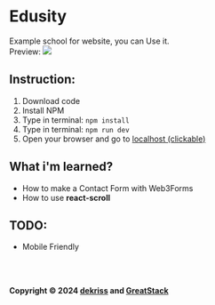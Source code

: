 # Edusity
Example school for website, you can Use it.
<br>
Preview:
<img src="https://cdn.discordapp.com/attachments/1301272831115657389/1301502785585414166/image.png?ex=6724b66c&is=672364ec&hm=2d317a6659408b3505bacbed57ea77552ff4da1063d052688d14c70550dbed22&">

## Instruction:
1. Download code
2. Install NPM
3. Type in terminal:
`npm install`
4. Type in terminal: 
`npm run dev`
5. Open your browser and go to [localhost (clickable)](http://localhost:5173)

## What i'm learned?
- How to make a Contact Form with Web3Forms
- How to use <b>react-scroll</b>

## TODO:
- Mobile Friendly

<br>
<br>

<b>Copyright &copy; 2024 [dekriss](https://dekriss.eu) and [GreatStack](https://www.youtube.com/@GreatStackDev)</b>